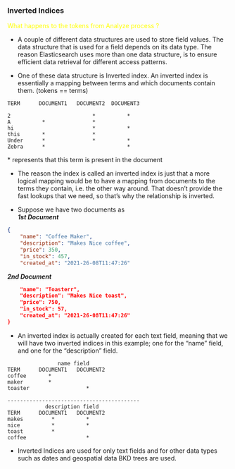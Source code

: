 ### Inverted Indices

<span style="color:yellow; font-size: 14px"> What happens to the tokens from Analyze process ?</span>
- A couple of different data structures are used to store field values.
The data structure that is used for a field depends on its data type.
The reason Elasticsearch uses more than one data structure, is to ensure efficient data
retrieval for different access patterns.

- One of these data structure is Inverted index. An inverted index is essentially a mapping between terms and which documents contain them. (tokens == terms)

```
TERM      DOCUMENT1   DOCUMENT2  DOCUMENT3

2                          *          *
A          *               *     
hi                         *          *
this       *               *     
Under      *               *          *
Zebra      *                          *
```
\*  represents that this term is present in the document

- The reason the index is called an inverted index is just that a more logical mapping
would be to have a mapping from documents to the terms they contain, i.e. the other
way around.
That doesn’t provide the fast lookups that we need, so that’s why the relationship
is inverted.


- Suppose we have two documents as   
***1st Document***
```JSON
{
    "name": "Coffee Maker",
    "description": "Makes Nice coffee",
    "price": 350,
    "in_stock": 457,
    "created_at": "2021-26-08T11:47:26"
```
***2nd Document***
```JSON
    "name": "Toasterr",
    "description": "Makes Nice toast",
    "price": 750,
    "in_stock": 57,
    "created_at": "2021-26-08T11:47:26"
}
```

- An inverted index is actually created for each text field, meaning that we will have
two inverted indices in this example; one for the “name” field, and one for the
“description” field.

```
                name field
TERM      DOCUMENT1   DOCUMENT2
coffee       *        
maker        * 
toaster                  *

------------------------------------------
            description field
TERM      DOCUMENT1   DOCUMENT2
makes         *          *
nice          *          *
toast         *
coffee                   *

```
- Inverted Indices are used for only text fields and for other data types such as dates and geospatial data BKD trees are used. 